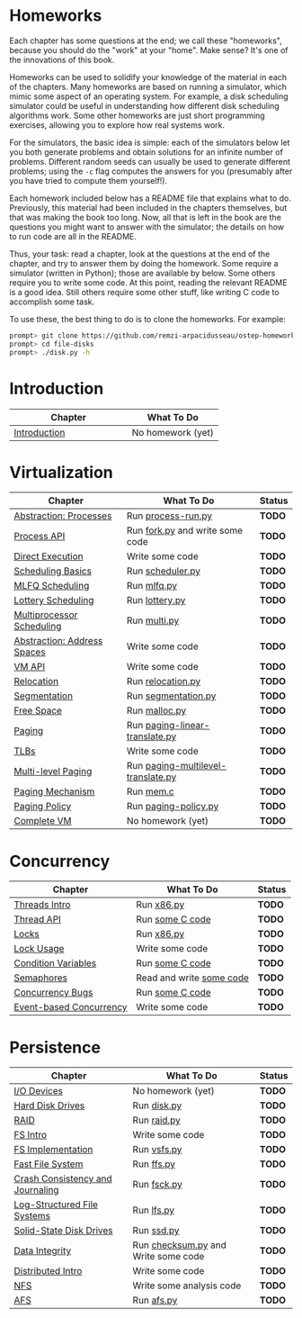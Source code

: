 # Homeworks

Each chapter has some questions at the end; we call these "homeworks", because you should do the "work" at your "home". Make sense? It's one of the innovations of this book.

Homeworks can be used to solidify your knowledge of the material in each of the chapters. Many homeworks are based on running a simulator, which mimic some aspect of an operating system. For example, a disk scheduling simulator could be useful in understanding how different disk scheduling algorithms work. Some other homeworks are just short programming exercises, allowing you to explore how real systems work.

For the simulators, the basic idea is simple: each of the simulators below let you both generate problems and obtain solutions for an infinite number of problems. Different random seeds can usually be used to generate different problems; using the `-c` flag computes the answers for you (presumably after you have tried to compute them yourself!).

Each homework included below has a README file that explains what to do. Previously, this material had been included in the chapters themselves, but that was making the book too long. Now, all that is left in the book are the questions you might want to answer with the simulator; the details on how to run code are all in the README. 

Thus, your task: read a chapter, look at the questions at the end of the chapter, and try to answer them by doing the homework. Some require a simulator (written in Python); those are available by below. Some others require you to write some code. At this point, reading the relevant README is a good idea. Still others require some other stuff, like writing C code to accomplish some task.

To use these, the best thing to do is to clone the homeworks. For example:
```sh
prompt> git clone https://github.com/remzi-arpacidusseau/ostep-homework/
prompt> cd file-disks
prompt> ./disk.py -h
```

# Introduction

Chapter | What To Do
--------|-----------
[Introduction](http://www.cs.wisc.edu/~remzi/OSTEP/intro.pdf) &nbsp; &nbsp; &nbsp; &nbsp; &nbsp; &nbsp; &nbsp; &nbsp; &nbsp; &nbsp; &nbsp; &nbsp; | No homework (yet)

# Virtualization

Chapter | What To Do | Status
--------|------------|----------
[Abstraction: Processes](http://www.cs.wisc.edu/~remzi/OSTEP/cpu-intro.pdf) | Run [process-run.py](cpu-intro) | **TODO**
[Process API](http://www.cs.wisc.edu/~remzi/OSTEP/cpu-api.pdf) | Run [fork.py](cpu-api) and write some code | **TODO**
[Direct Execution](http://www.cs.wisc.edu/~remzi/OSTEP/cpu-mechanisms.pdf) | Write some code | **TODO**
[Scheduling Basics](http://www.cs.wisc.edu/~remzi/OSTEP/cpu-sched.pdf) | Run [scheduler.py](cpu-sched) | **TODO**
[MLFQ Scheduling](http://www.cs.wisc.edu/~remzi/OSTEP/cpu-sched-mlfq.pdf)	| Run [mlfq.py](cpu-sched-mlfq) | **TODO**
[Lottery Scheduling](http://www.cs.wisc.edu/~remzi/OSTEP/cpu-sched-lottery.pdf) | Run [lottery.py](cpu-sched-lottery) | **TODO**
[Multiprocessor Scheduling](http://www.cs.wisc.edu/~remzi/OSTEP/cpu-sched-multi.pdf) | Run [multi.py](cpu-sched-multi) | **TODO**
[Abstraction: Address Spaces](http://www.cs.wisc.edu/~remzi/OSTEP/vm-intro.pdf) | Write some code | **TODO**
[VM API](http://www.cs.wisc.edu/~remzi/OSTEP/vm-api.pdf) | Write some code | **TODO**
[Relocation](http://www.cs.wisc.edu/~remzi/OSTEP/vm-mechanism.pdf) | Run [relocation.py](vm-mechanism) | **TODO**
[Segmentation](http://www.cs.wisc.edu/~remzi/OSTEP/vm-segmentation.pdf) | Run [segmentation.py](vm-segmentation) | **TODO**
[Free Space](http://www.cs.wisc.edu/~remzi/OSTEP/vm-freespace.pdf) | Run [malloc.py](vm-freespace) | **TODO**
[Paging](http://www.cs.wisc.edu/~remzi/OSTEP/vm-paging.pdf) | Run [paging-linear-translate.py](vm-paging) | **TODO**
[TLBs](http://www.cs.wisc.edu/~remzi/OSTEP/vm-tlbs.pdf) | Write some code | **TODO**
[Multi-level Paging](http://www.cs.wisc.edu/~remzi/OSTEP/vm-smalltables.pdf) | Run [paging-multilevel-translate.py](vm-smalltables) | **TODO**
[Paging Mechanism](http://www.cs.wisc.edu/~remzi/OSTEP/vm-beyondphys.pdf) | Run [mem.c](vm-beyondphys) | **TODO**
[Paging Policy](http://www.cs.wisc.edu/~remzi/OSTEP/vm-beyondphys-policy.pdf) | Run [paging-policy.py](vm-beyondphys-policy) | **TODO**
[Complete VM](http://www.cs.wisc.edu/~remzi/OSTEP/vm-complete.pdf) | No homework (yet) | **TODO**

# Concurrency

Chapter | What To Do | Status
--------|------------|--------
[Threads Intro](http://www.cs.wisc.edu/~remzi/OSTEP/threads-intro.pdf) | Run [x86.py](threads-intro) | **TODO**
[Thread API](http://www.cs.wisc.edu/~remzi/OSTEP/threads-api.pdf)	| Run [some C code](threads-api) | **TODO**
[Locks](http://www.cs.wisc.edu/~remzi/OSTEP/threads-locks.pdf)	| Run [x86.py](threads-locks) | **TODO**
[Lock Usage](http://www.cs.wisc.edu/~remzi/OSTEP/threads-locks-usage.pdf) | Write some code | **TODO**
[Condition Variables](http://www.cs.wisc.edu/~remzi/OSTEP/threads-cv.pdf) | Run [some C code](threads-cv) | **TODO**
[Semaphores](http://www.cs.wisc.edu/~remzi/OSTEP/threads-sema.pdf) | Read and write [some code](threads-sema) | **TODO**
[Concurrency Bugs](http://www.cs.wisc.edu/~remzi/OSTEP/threads-bugs.pdf) | Run [some C code](threads-bugs) | **TODO**
[Event-based Concurrency](http://www.cs.wisc.edu/~remzi/OSTEP/threads-events.pdf) | Write some code | **TODO**

# Persistence

Chapter | What To Do | Status
--------|------------|--------
[I/O Devices](http://www.cs.wisc.edu/~remzi/OSTEP/file-devices.pdf) | No homework (yet) | **TODO**
[Hard Disk Drives](http://www.cs.wisc.edu/~remzi/OSTEP/file-disks.pdf) | Run [disk.py](file-disks) | **TODO**
[RAID](http://www.cs.wisc.edu/~remzi/OSTEP/file-raid.pdf) | Run [raid.py](file-raid) | **TODO**
[FS Intro](http://www.cs.wisc.edu/~remzi/OSTEP/file-intro.pdf) | Write some code | **TODO**
[FS Implementation](http://www.cs.wisc.edu/~remzi/OSTEP/file-implementation.pdf) | Run [vsfs.py](file-implementation) | **TODO**
[Fast File System](http://www.cs.wisc.edu/~remzi/OSTEP/file-ffs.pdf) | Run [ffs.py](file-ffs) | **TODO**
[Crash Consistency and Journaling](http://www.cs.wisc.edu/~remzi/OSTEP/file-journaling.pdf) | Run [fsck.py](file-journaling) | **TODO**
[Log-Structured File Systems](http://www.cs.wisc.edu/~remzi/OSTEP/file-lfs.pdf) | Run [lfs.py](file-lfs) | **TODO**
[Solid-State Disk Drives](http://www.cs.wisc.edu/~remzi/OSTEP/file-ssd.pdf) | Run [ssd.py](file-ssd) | **TODO**
[Data Integrity](http://www.cs.wisc.edu/~remzi/OSTEP/file-integrity.pdf) | Run [checksum.py](file-integrity) and Write some code | **TODO**
[Distributed Intro](http://www.cs.wisc.edu/~remzi/OSTEP/dist-intro.pdf) | Write some code | **TODO**
[NFS](http://www.cs.wisc.edu/~remzi/OSTEP/dist-nfs.pdf) | Write some analysis code | **TODO**
[AFS](http://www.cs.wisc.edu/~remzi/OSTEP/dist-afs.pdf) | Run [afs.py](dist-afs) | **TODO**
